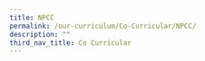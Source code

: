 ```yaml
---
title: NPCC
permalink: /our-curriculum/Co-Curricular/NPCC/
description: ""
third_nav_title: Co Curricular
---
```

